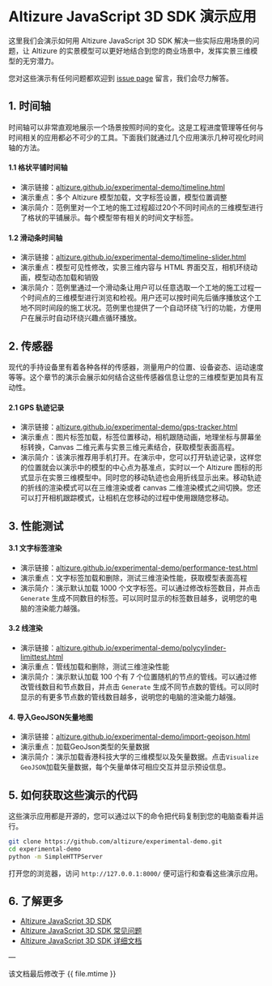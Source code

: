 # Altizure JavaScript 3D SDK 演示应用

这里我们会演示如何用 Altizure JavaScript 3D SDK 解决一些实际应用场景的问题，让 Altizure 的实景模型可以更好地结合到您的商业场景中，发挥实景三维模型的无穷潜力。

您对这些演示有任何问题都欢迎到 [issue page](https://github.com/altizure/experimental-demo/issues) 留言，我们会尽力解答。

## 1. 时间轴

时间轴可以非常直观地展示一个场景按照时间的变化。这是工程进度管理等任何与时间相关的应用都必不可少的工具。下面我们就通过几个应用演示几种可视化时间轴的方法。

#### 1.1 格状平铺时间轴

* 演示链接：[altizure.github.io/experimental-demo/timeline.html](https://altizure.github.io/experimental-demo/timeline.html)
* 演示重点：多个 Altizure 模型加载，文字标签设置，模型位置调整
* 演示简介：范例里对一个工地的施工过程超过20个不同时间点的三维模型进行了格状的平铺展示。每个模型带有相关的时间文字标签。

#### 1.2 滑动条时间轴

* 演示链接：[altizure.github.io/experimental-demo/timeline-slider.html](https://altizure.github.io/experimental-demo/timeline-slider.html)
* 演示重点：模型可见性修改，实景三维内容与 HTML 界面交互，相机环绕动画，模型动态加载和销毁
* 演示简介：范例里通过一个滑动条让用户可以任意选取一个工地的施工过程一个时间点的三维模型进行浏览和检视。用户还可以按时间先后循序播放这个工地不同时间段的施工状况。范例里也提供了一个自动环绕飞行的功能，方便用户在展示时自动环绕兴趣点循环播放。

## 2. 传感器

现代的手持设备里有着各种各样的传感器，测量用户的位置、设备姿态、运动速度等等。这个章节的演示会展示如何结合这些传感器信息让您的三维模型更加具有互动性。

#### 2.1 GPS 轨迹记录

* 演示链接：[altizure.github.io/experimental-demo/gps-tracker.html](https://altizure.github.io/experimental-demo/gps-tracker.html)
* 演示重点：图片标签加载，标签位置移动，相机跟随动画，地理坐标与屏幕坐标转换，Canvas 二维元素与实景三维元素结合，获取模型表面高程。
* 演示简介：该演示推荐用手机打开。在演示中，您可以打开轨迹记录，这样您的位置就会以演示中的模型的中心点为基准点，实时以一个 Altizure 图标的形式显示在实景三维模型中。同时您的移动轨迹也会用折线显示出来。移动轨迹的折线的渲染模式可以在三维渲染或者 canvas 二维渲染模式之间切换。您还可以打开相机跟踪模式，让相机在您移动的过程中使用跟随您移动。

## 3. 性能测试

#### 3.1 文字标签渲染

* 演示链接：[altizure.github.io/experimental-demo/performance-test.html](https://altizure.github.io/experimental-demo/performance-test.html)
* 演示重点：文字标签加载和删除，测试三维渲染性能，获取模型表面高程
* 演示简介：演示默认加载 1000 个文字标签。可以通过修改标签数目，并点击 `Generate` 生成不同数目的标签。可以同时显示的标签数目越多，说明您的电脑的渲染能力越强。

#### 3.2 线渲染

* 演示链接：[altizure.github.io/experimental-demo/polycylinder-limittest.html](https://altizure.github.io/experimental-demo/polycylinder-limittest.html)
* 演示重点：管线加载和删除，测试三维渲染性能
* 演示简介：演示默认加载 100 个有 7 个位置随机的节点的管线。可以通过修改管线数目和节点数目，并点击 `Generate` 生成不同节点数的管线。可以同时显示的有更多节点数的管线数目越多，说明您的电脑的渲染能力越强。

#### 4. 导入GeoJSON矢量地图

* 演示链接：[altizure.github.io/experimental-demo/import-geojson.html](https://altizure.github.io/experimental-demo/import-geojson.html)
* 演示重点：加载GeoJson类型的矢量数据
* 演示简介：演示加载香港科技大学的三维模型以及矢量数据。点击`Visualize GeoJSON`加载矢量数据，每个矢量单体可相应交互并显示预设信息。

## 5. 如何获取这些演示的代码

这些演示应用都是开源的，您可以通过以下的命令把代码复制到您的电脑查看并运行。

```bash
git clone https://github.com/altizure/experimental-demo.git
cd experimental-demo
python -m SimpleHTTPServer
```

打开您的浏览器，访问 `http://127.0.0.1:8000/` 便可运行和查看这些演示应用。

## 6. 了解更多

* [Altizure JavaScript 3D SDK](jssdk.md)
* [Altizure JavaScript 3D SDK 常见问题](jssdk-faq.md)
* [Altizure JavaScript 3D SDK 详细文档](ref://docs/user_docs/web/)

—

该文档最后修改于 {{ file.mtime }}
